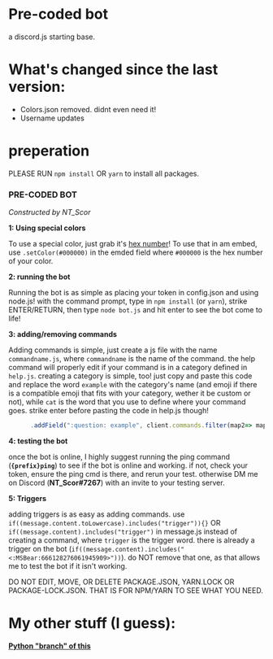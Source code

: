 # Pre-coded bot
a discord.js starting base.

# What's changed since the last version:
- Colors.json removed. didnt even need it!
- Username updates

# preperation
PLEASE RUN `npm install` OR `yarn` to install all packages.

### PRE-CODED BOT

*Constructed by NT_Scor*

**1: Using special colors**

To use a special color, just grab it's [hex number](https://www.color-hex.com/)! To use that in am embed, use `.setColor(#000000)` in the emded field where `#000000` is the hex number of your color.

**2: running the bot**

Running the bot is as simple as placing your token in config.json and using node.js! with the command prompt, type in `npm install`  (or `yarn`), strike ENTER/RETURN, then type `node bot.js` and hit enter to see the bot come to life!

**3: adding/removing commands**

Adding commands is simple, just create a js file with the name `commandname.js`, where `commandname` is the name of the command. the help command will properly edit if your command is in a category defined in `help.js`. creating a category is simple, too! just copy and paste this code and replace the word `example` with the category's name (and emoji if there is a compatible emoji that fits with your category, wether it be custom or not), while `cat` is the word that you use to define where your command goes. strike enter before pasting the code in help.js though!
```javascript
      .addField(":question: example", client.commands.filter(map2=> map2.help.category === "cat").map(cmd => `\`${cmd.help.name}\``).join(" "))
```

**4: testing the bot**

once the bot is online, I highly suggest running the ping command (**`{prefix}ping`**) to see if the bot is online and working. if not, check your token, ensure the ping cmd is there, and rerun your test. otherwise DM me on Discord (**__NT_Scor#7267__**) with an invite to your testing server. 

**5: Triggers**

adding triggers is as easy as adding commands. use `if((message.content.toLowercase).includes("trigger")){}` OR `if((message.content).includes("trigger")` in message.js instead of creating a command, where `trigger` is the trigger word. there is already a trigger on the bot (`if((message.content).includes("<:MSBear:666128276061945909>"))`). do NOT remove that one, as that allows me to test the bot if it isn't working.

DO NOT EDIT, MOVE, OR DELETE PACKAGE.JSON, YARN.LOCK OR PACKAGE-LOCK.JSON. THAT IS FOR NPM/YARN TO SEE WHAT YOU NEED.

# My other stuff (I guess):
**[Python "branch" of this](https://github.com/nt-miles/pre-coded-bot-py/)**
